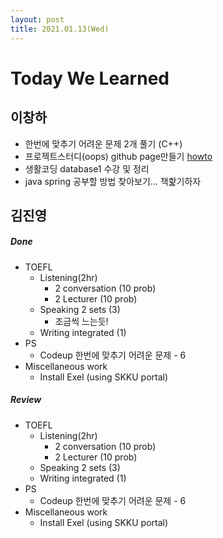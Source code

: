 ```yaml
---
layout: post
title: 2021.01.13(Wed)
---
```

# Today We Learned

## 이창하

- 한번에 맞추기 어려운 문제 2개 풀기 (C++)
- 프로젝트스터디(oops) github page만들기 [howto](https://devinlife.com/howto)
- 생활코딩 database1 수강 및 정리
- java spring 공부할 방법 찾아보기... 책핥기하자

## 김진영

##### *Done*

- TOEFL
  - Listening(2hr)
    - 2 conversation (10 prob)
    - 2 Lecturer (10 prob)
  - Speaking 2 sets (3)
    - 조금씩 느는듯!
  - Writing integrated (1)
- PS
  - Codeup 한번에 맞추기 어려운 문제 - 6
- Miscellaneous work
  - Install Exel (using SKKU portal)

##### *Review*

- TOEFL
  - Listening(2hr)
    - 2 conversation (10 prob)
    - 2 Lecturer (10 prob)
  - Speaking 2 sets (3)
  - Writing integrated (1)
- PS
  - Codeup 한번에 맞추기 어려운 문제 - 6
- Miscellaneous work
  - Install Exel (using SKKU portal)